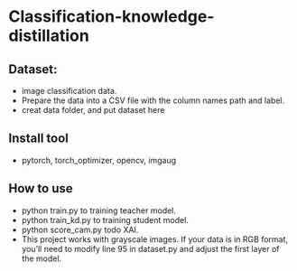# Classification-knowledge-distillation

## Dataset:
* image classification data.
* Prepare the data into a CSV file with the column names path and label.
* creat data folder, and put dataset here

## Install tool
* pytorch, torch_optimizer, opencv, imgaug

## How to use
* python train.py to training teacher model.
* python train_kd.py to training student model.
* python score_cam.py todo XAI.
* This project works with grayscale images. If your data is in RGB format, you’ll need to modify line 95 in dataset.py and adjust the first layer of the model.